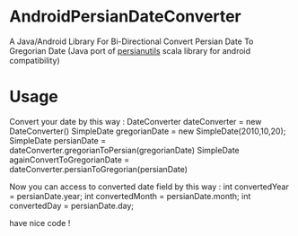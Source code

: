# AndroidPersianDateConverter
A Java/Android Library For Bi-Directional Convert Persian Date To Gregorian Date (Java port of [persianutils](https://github.com/bahmanm/persianutils) scala library for android compatibility)

# Usage
Convert your date by this way :
    DateConverter dateConverter = new DateConverter()
    SimpleDate gregorianDate = new SimpleDate(2010,10,20);
    SimpleDate persianDate = dateConverter.gregorianToPersian(gregorianDate)
    SimpleDate againConvertToGregorianDate = dateConverter.persianToGregorian(persianDate)
    
Now you can access to converted date field by this way :
    int convertedYear = persianDate.year;
    int convertedMonth = persianDate.month;
    int convertedDay = persianDate.day;
    
have nice code !
